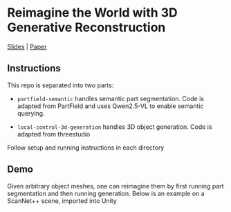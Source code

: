 # Reimagine the World with 3D Generative Reconstruction

[Slides](https://docs.google.com/presentation/d/1Q3ksUNysvB-zoIKSnR7MmscWLzR4cuI4X7SXcms_wRc/edit?usp=sharing) | [Paper](https://www.overleaf.com/read/zktghsywfcvp#79bc7a)

## Instructions

This repo is separated into two parts:

- `partfield-semantic` handles semantic part segmentation. Code is adapted from PartField and uses Qwen2.5-VL to enable semantic querying.

- `local-control-3d-generation` handles 3D object generation. Code is adapted from threestudio

Follow setup and running instructions in each directory

## Demo

Given arbitrary object meshes, one can reimagine them by first running part segmentation and then running generation.
Below is an example on a ScanNet++ scene, imported into Unity
